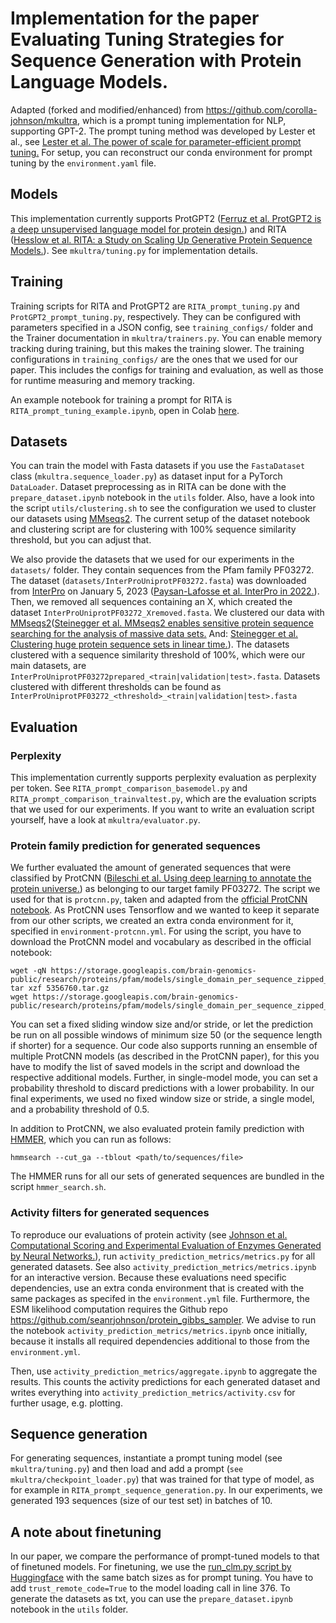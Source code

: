 # Implementation for the paper Evaluating Tuning Strategies for Sequence Generation with Protein Language Models.
Adapted (forked and modified/enhanced) from https://github.com/corolla-johnson/mkultra, which is a prompt
tuning implementation for NLP, supporting GPT-2.
The prompt tuning method was developed by Lester et al., see [Lester et al. The power of scale for parameter-efficient prompt tuning.](https://aclanthology.org/2021.emnlp-main.243/)
For setup, you can reconstruct our conda environment for prompt tuning by the `environment.yaml` file.

## Models
This implementation currently supports ProtGPT2 ([Ferruz et al. ProtGPT2 is a deep unsupervised language model for protein design.](https://doi.org/10.1038/s41467-022-32007-7))
and RITA ([Hesslow et al. RITA: a Study on Scaling Up Generative Protein Sequence Models.](https://arxiv.org/abs/2205.05789)).  See `mkultra/tuning.py` for implementation details.

## Training
Training scripts for RITA and ProtGPT2 are `RITA_prompt_tuning.py` and `ProtGPT2_prompt_tuning.py`, respectively.
They can be configured with parameters specified in a JSON config, see `training_configs/` folder and the
Trainer documentation in `mkultra/trainers.py`. You can enable memory tracking during training, but this makes the training slower.
The training configurations in `training_configs/` are the ones that we used for our paper. This includes the configs for training and evaluation, as well as those for runtime measuring and memory tracking.

An example notebook for training a prompt for RITA is `RITA_prompt_tuning_example.ipynb`, open in Colab [here](https://colab.research.google.com/github/AndreaNathansen/protein-prompt-tuning/blob/main/RITA_prompt_tuning_example.ipynb).

## Datasets
You can train the model with Fasta datasets if you use the `FastaDataset` class (`mkultra.sequence_loader.py`)
as dataset input for a PyTorch `DataLoader`.
Dataset preprocessing as in RITA can be done with the `prepare_dataset.ipynb` notebook in the `utils` folder.
Also, have a look into the script `utils/clustering.sh` to see the configuration we used to cluster our datasets using [MMseqs2](https://github.com/soedinglab/MMseqs2). The current setup of the dataset notebook and clustering script are for clustering with 100% sequence similarity threshold, but you can adjust that.

We also provide the datasets that we used for our experiments in the `datasets/` folder.
They contain sequences from the Pfam family PF03272.
The dataset (`datasets/InterProUniprotPF03272.fasta`) was downloaded from [InterPro](https://www.ebi.ac.uk/interpro/entry/pfam/PF03272/protein/UniProt/)
on January 5, 2023 ([Paysan-Lafosse et al. InterPro in 2022.](https://doi.org/10.1093/nar/gkac993)). Then, we removed all sequences containing an X, which created the dataset `InterProUniprotPF03272_Xremoved.fasta`.
We clustered our data with [MMseqs2](https://github.com/soedinglab/MMseqs2)([Steinegger et al. MMseqs2 enables sensitive protein sequence searching for the analysis of massive data sets.](https://doi.org/10.1038/nbt.3988) And: [Steinegger et al. Clustering huge protein sequence sets in linear time.](https://doi.org/10.1038/s41467-018-04964-5)). The datasets clustered with a sequence similarity threshold of 100%,
which were our main datasets, are `InterProUniprotPF03272prepared_<train|validation|test>.fasta`. Datasets clustered with different
thresholds can be found as `InterProUniprotPF03272_<threshold>_<train|validation|test>.fasta`

## Evaluation

### Perplexity
This implementation currently supports perplexity evaluation as perplexity per token.
See `RITA_prompt_comparison_basemodel.py` and `RITA_prompt_comparison_trainvaltest.py`, which are the evaluation scripts that
we used for our experiments. If you want to write an evaluation script yourself, have a look at `mkultra/evaluator.py`.

### Protein family prediction for generated sequences
We further evaluated the amount of generated sequences that were classified by ProtCNN ([Bileschi et al. Using deep learning to annotate the protein universe.](https://doi.org/10.1038/s41587-021-01179-w)) as belonging to our target family PF03272.
The script we used for that is `protcnn.py`, taken and adapted from the [official ProtCNN notebook](https://github.com/google-research/google-research/blob/master/using_dl_to_annotate_protein_universe/Using_Deep_Learning_to_Annotate_the_Protein_Universe.ipynb). As ProtCNN uses Tensorflow and we wanted to keep it separate from our other scripts, we created an extra conda environment for it, specified in `environment-protcnn.yml`. For using the script, you have to
download the ProtCNN model and vocabulary as described in the official notebook:
```
wget -qN https://storage.googleapis.com/brain-genomics-public/research/proteins/pfam/models/single_domain_per_sequence_zipped_models/seed_random_32.0/5356760.tar.gz
tar xzf 5356760.tar.gz
wget https://storage.googleapis.com/brain-genomics-public/research/proteins/pfam/models/single_domain_per_sequence_zipped_models/trained_model_pfam_32.0_vocab.json
```
You can set a fixed sliding window size and/or stride, or let the prediction be run on all possible windows of minimum size 50 (or the sequence length if shorter) for a sequence. Our code also supports running an ensemble of multiple ProtCNN models (as described in the ProtCNN paper), for this you have to modify the list of saved models in the script and download the respective additional models. Further, in single-model mode, you can set a probability threshold to discard predictions with a lower probability. In our final experiments, we used no fixed window size or stride, a single model, and a probability threshold of 0.5.

In addition to ProtCNN, we also evaluated protein family prediction with [HMMER](http://hmmer.org/), which you can run as follows:
```
hmmsearch --cut_ga --tblout <path/to/sequences/file>
```
The HMMER runs for all our sets of generated sequences are bundled in the script `hmmer_search.sh`.

### Activity filters for generated sequences
To reproduce our evaluations of protein activity (see [Johnson et al. Computational Scoring and Experimental Evaluation of Enzymes Generated by Neural Networks.](https://doi.org/10.1101/2023.03.04.531015)), run `activity_prediction_metrics/metrics.py` for all generated datasets. See also `activity_prediction_metrics/metrics.ipynb` for an interactive version.
Because these evaluations need specific dependencies, use an extra conda environment that is created with the same packages as specifed in the `environment.yml` file. Furthermore, the ESM likelihood computation requires the Github repo https://github.com/seanrjohnson/protein_gibbs_sampler. We advise to run the notebook `activity_prediction_metrics/metrics.ipynb` once initially, because it installs all required dependencies additional to those from the `environment.yml`.

Then, use `activity_prediction_metrics/aggregate.ipynb` to aggregate the results. This counts the activity predictions for each generated dataset and writes everything into `activity_prediction_metrics/activity.csv` for further usage, e.g. plotting.

## Sequence generation
For generating sequences, instantiate a prompt tuning model (see `mkultra/tuning.py`) and then load and add a prompt (`see mkultra/checkpoint_loader.py`) that was trained for that type of model, as for example in `RITA_prompt_sequence_generation.py`. In our experiments, we generated 193 sequences (size of our test set) in batches of 10.

## A note about finetuning
In our paper, we compare the performance of prompt-tuned models to that of finetuned models. For finetuning, we use the [run_clm.py script by Huggingface](https://github.com/huggingface/transformers/tree/v4.20.1/examples/pytorch/language-modeling) with the same batch sizes as for prompt tuning. You have to add `trust_remote_code=True` to the model loading call in line 376.
To generate the datasets as txt, you can use the `prepare_dataset.ipynb` notebook in the `utils` folder. 
